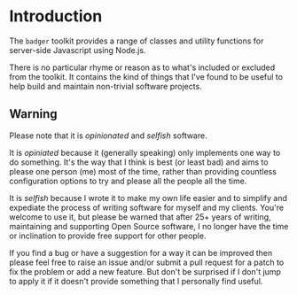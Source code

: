 # Introduction

The `badger` toolkit provides a range of classes and utility
functions for server-side Javascript using Node.js.

There is no particular rhyme or reason as to what's included
or excluded from the toolkit.  It contains the kind of things
that I've found to be useful to help build and maintain
non-trivial software projects.

## Warning

Please note that it is *opinionated* and *selfish* software.

It is *opiniated* because it (generally speaking) only implements one way
to do something.  It's the way that I think is best (or least bad) and
aims to please one person (me) most of the time, rather than providing
countless configuration options to try and please all the people all
the time.

It is *selfish* because I wrote it to make my own life easier and to
simplify and expediate the process of writing software for myself and
my clients.  You're welcome to use it, but please be warned that after 25+
years of writing, maintaining and supporting Open Source software, I no
longer have the time or inclination to provide free support for other
people.

If you find a bug or have a suggestion for a way it can be improved
then please feel free to raise an issue and/or submit a pull request
for a patch to fix the problem or add a new feature.  But don't be
surprised if I don't jump to apply it if it doesn't provide something
that I personally find useful.

